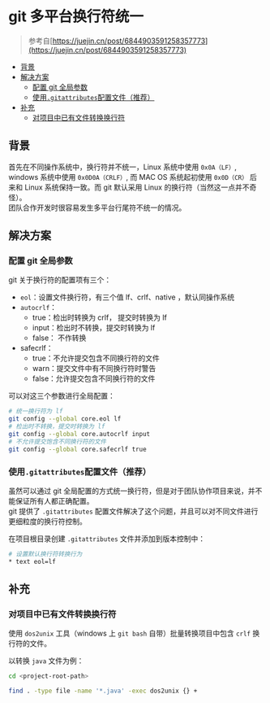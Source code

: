 # git 多平台换行符统一

> 参考自[https://juejin.cn/post/6844903591258357773](https://juejin.cn/post/6844903591258357773)

- [背景](#背景)
- [解决方案](#解决方案)
  - [配置 git 全局参数](#配置-git-全局参数)
  - [使用`.gitattributes`配置文件（推荐）](#使用gitattributes配置文件推荐)
- [补充](#补充)
  - [对项目中已有文件转换换行符](#对项目中已有文件转换换行符)

## 背景

首先在不同操作系统中，换行符并不统一，Linux 系统中使用 `0x0A（LF）`, windows 系统中使用 `0x0D0A（CRLF）`, 而 MAC OS 系统起初使用 `0x0D（CR）` 后来和 Linux 系统保持一致。而 git 默认采用 Linux 的换行符（当然这一点并不奇怪）。  
团队合作开发时很容易发生多平台行尾符不统一的情况。

## 解决方案

### 配置 git 全局参数

git 关于换行符的配置项有三个：

- `eol`：设置文件换行符，有三个值 lf、crlf、native ，默认同操作系统
- `autocrlf`：
  - true：检出时转换为 crlf， 提交时转换为 lf
  - input：检出时不转换，提交时转换为 lf
  - false： 不作转换
- safecrlf：
  - true：不允许提交包含不同换行符的文件
  - warn：提交文件中有不同换行符时警告
  - false：允许提交包含不同换行符的文件

可以对这三个参数进行全局配置：

```sh
# 统一换行符为 lf
git config --global core.eol lf
# 检出时不转换，提交时转换为 lf
git config --global core.autocrlf input
# 不允许提交饱含不同换行符的文件
git config --global core.safecrlf true
```

### 使用`.gitattributes`配置文件（推荐）

虽然可以通过 git 全局配置的方式统一换行符，但是对于团队协作项目来说，并不能保证所有人都正确配置。  
git 提供了 `.gitattributes` 配置文件解决了这个问题，并且可以对不同文件进行更细粒度的换行符控制。

在项目根目录创建 `.gitattributes` 文件并添加到版本控制中：

```sh
# 设置默认换行符转换行为
* text eol=lf
```

## 补充

### 对项目中已有文件转换换行符

使用 `dos2unix` 工具（windows 上 `git bash` 自带）批量转换项目中包含 `crlf` 换行符的文件。

以转换 `java` 文件为例：

```sh
cd <project-root-path>

find . -type file -name '*.java' -exec dos2unix {} +
```
